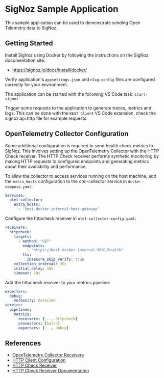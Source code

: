 # SigNoz Sample Application

This sample application can be used to demonstrate sending Open Telemetry data to SigNoz.

## Getting Started

Install SigNoz using Docker by following the instructions on the SigNoz documentation site:

- https://signoz.io/docs/install/docker/

Verify application's `appsettings.json` and `nlog.config` files are configured correctly for your environment.

The application can be started with the following VS Code task: `start-signoz`

Trigger some requests to the application to generate traces, metrics and logs. This can be done with the `REST Client` VS Code extension, check the signoz.api.http file for example requests.

## OpenTelemetry Collector Configuration

Some additional configuration is required to send health check metrics to SigNoz. This involves setting up the OpenTelemetry Collector with the HTTP Check receiver. The HTTP Check receiver performs synthetic monitoring by making HTTP requests to configured endpoints and generating metrics about their availability and performance.

To allow the collector to access services running on the host machine, add the `extra_hosts` configuration to the otel-collector service in `docker-compose.yaml`:

```yaml
services:
  otel-collector:
    extra_hosts:
      - "host.docker.internal:host-gateway"
```

Configure the httpcheck receiver in `otel-collector-config.yaml`:

```yaml
receivers:
  httpcheck:
    targets:
      - method: "GET"
        endpoints:
          - "https://host.docker.internal:5001/health"
        tls:
          insecure_skip_verify: true
    collection_interval: 30s
    initial_delay: 10s
    timeout: 10s
```

Add the httpcheck receiver to your metrics pipeline:

```yaml
exporters:
  debug:
    verbosity: detailed
service:
  pipelines:
    metrics:
      receivers: [..., httpcheck]
      processors: [batch]
      exporters: [..., debug]
```

## References

- [OpenTelemetry Collector Receivers](https://github.com/open-telemetry/opentelemetry-collector/blob/main/receiver/README.md)
- [HTTP Client Configuration](https://github.com/open-telemetry/opentelemetry-collector/tree/main/config/confighttp#client-configuration)
- [HTTP Check Receiver](https://github.com/open-telemetry/opentelemetry-collector-contrib/blob/main/receiver/httpcheckreceiver/README.md)
- [HTTP Check Receiver Documentation](https://github.com/open-telemetry/opentelemetry-collector-contrib/blob/main/receiver/httpcheckreceiver/documentation.md)